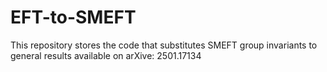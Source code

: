 # EFT-to-SMEFT
This repository stores the code that substitutes SMEFT group invariants to general results available on arXive: 2501.17134
